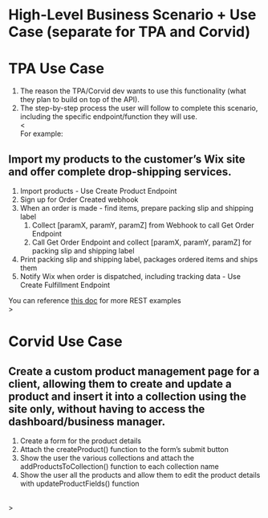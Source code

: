 # High-Level Business Scenario + Use Case (separate for TPA and Corvid)

# TPA Use Case
1. The reason the TPA/Corvid dev wants to use this functionality (what they plan to build on top of the API).
2. The step-by-step process the user will follow to complete this scenario, including the specific endpoint/function they will use. </br>
\< </br>
For example: 
## Import my products to the customer’s Wix site and offer complete drop-shipping services.
1. Import products - Use Create Product Endpoint
1. Sign up for Order Created webhook
1. When an order is made - find items, prepare packing slip and shipping label 
   1. Collect [paramX, paramY, paramZ] from Webhook to call Get Order Endpoint
   1. Call Get Order Endpoint and collect  [paramX, paramY, paramZ] for packing slip and shipping label
1. Print packing slip and shipping label, packages ordered items and ships them
1. Notify Wix when order is dispatched, including tracking data - Use Create Fulfillment Endpoint

You can reference [this doc](https://docs.google.com/document/d/18TDU40kPEmVxHNJ5AFNPo82DDgPv5uLIYGeOiGJFLjI/edit) for more REST examples 
</br>\>

# Corvid Use Case
## Create a custom product management page for a client, allowing them to create and update a product and insert it into a collection using the site only, without having to access the dashboard/business manager.
1. Create a form for the product details
1. Attach the createProduct() function to the form’s submit button
1. Show the user the various collections and attach the addProductsToCollection() function to each collection name
1. Show the user all the products and allow them to edit the product details with updateProductFields() function

</br> \>
